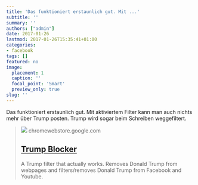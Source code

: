 ```yaml
---
title: 'Das funktioniert erstaunlich gut. Mit ...'
subtitle: ''
summary: ''
authors: ["admin"]
date: 2017-01-26
lastmod: 2017-01-26T15:35:41+01:00
categories:
- facebook
tags: []
featured: no
image:
  placement: 1
  caption: ''
  focal_point: 'Smart'
  preview_only: true
slug: ''
---
```

Das funktioniert erstaunlich gut. Mit aktiviertem Filter kann man auch nichts mehr über Trump posten. Trump wird sogar beim Schreiben weggefiltert.
> [![](https://lh3.googleusercontent.com/yBE5pqmi1-nYAtxg2prBLX_Bcq1DdgiSrnHcT_wlfVcQ4zKSSiJYOXgbzNVEXX3tase6gyYCmDjC35zqYCucmVcY=s128-rj-sc0x00ffffff)](https://chrome.google.com/webstore/detail/trump-blocker/nhmckipmafnikgjnaeadpngccggobaej)
> chromewebstore.google.com
> ## [Trump Blocker](https://chrome.google.com/webstore/detail/trump-blocker/nhmckipmafnikgjnaeadpngccggobaej)
>
>A Trump filter that actually works. Removes Donald Trump from webpages and filters/removes Donald Trump from Facebook and Youtube.

